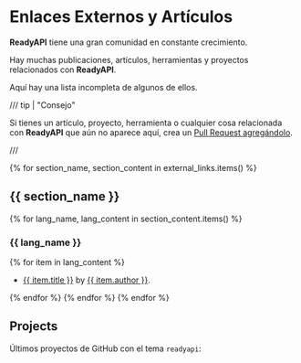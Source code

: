 # Enlaces Externos y Artículos

**ReadyAPI** tiene una gran comunidad en constante crecimiento.

Hay muchas publicaciones, artículos, herramientas y proyectos relacionados con **ReadyAPI**.

Aquí hay una lista incompleta de algunos de ellos.

/// tip | "Consejo"

Si tienes un artículo, proyecto, herramienta o cualquier cosa relacionada con **ReadyAPI** que aún no aparece aquí, crea un <a href="https://github.com/readyapi/readyapi/edit/master/docs/en/data/external_links.yml" class="external-link" target="_blank">Pull Request agregándolo</a>.

///

{% for section_name, section_content in external_links.items() %}

## {{ section_name }}

{% for lang_name, lang_content in section_content.items() %}

### {{ lang_name }}

{% for item in lang_content %}

* <a href="{{ item.link }}" class="external-link" target="_blank">{{ item.title }}</a> by <a href="{{ item.author_link }}" class="external-link" target="_blank">{{ item.author }}</a>.

{% endfor %}
{% endfor %}
{% endfor %}

## Projects

Últimos proyectos de GitHub con el tema `readyapi`:

<div class="github-topic-projects">
</div>
